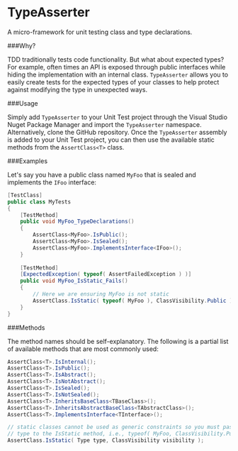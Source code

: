 TypeAsserter
============

A micro-framework for unit testing class and type declarations.

###Why?

TDD traditionally tests code functionality. But what about expected types? For example, often times an API is exposed through public interfaces while hiding the implementation with an internal class. `TypeAsserter` allows you to easily create tests for the expected types of your classes to help protect against modifying the type in unexpected ways.

###Usage

Simply add `TypeAsserter` to your Unit Test project through the Visual Studio Nuget Package Manager and import the `TypeAsserter` namespace. Alternatively, clone the GitHub repository. Once the `TypeAsserter` assembly is added to your Unit Test project, you can then use the available static methods from the `AssertClass<T>` class.

###Examples

Let's say you have a public class named `MyFoo` that is sealed and implements the `IFoo` interface:

```csharp
[TestClass]
public class MyTests
{
    [TestMethod]
    public void MyFoo_TypeDeclarations()
    {
        AssertClass<MyFoo>.IsPublic();
        AssertClass<MyFoo>.IsSealed();
        AssertClass<MyFoo>.ImplementsInterface<IFoo>();
    }
    
    [TestMethod]
    [ExpectedException( typeof( AssertFailedException ) )]
    public void MyFoo_IsStatic_Fails()
    {
        // Here we are ensuring MyFoo is not static
        AssertClass.IsStatic( typeof( MyFoo ), ClassVisibility.Public );
    }
}

```

###Methods

The method names should be self-explanatory. The following is a partial list of available methods that are most commonly used:

```csharp
AssertClass<T>.IsInternal();
AssertClass<T>.IsPublic();
AssertClass<T>.IsAbstract();
AssertClass<T>.IsNotAbstract();
AssertClass<T>.IsSealed();
AssertClass<T>.IsNotSealed();
AssertClass<T>.InheritsBaseClass<TBaseClass>();
AssertClass<T>.InheritsAbstractBaseClass<TAbstractClass>();
AssertClass<T>.ImplementsInterface<TInterface>();

// static classes cannot be used as generic constraints so you must pass in the
// type to the IsStatic method, i.e., typeof( MyFoo, ClassVisibility.Public )
AssertClass.IsStatic( Type type, ClassVisibility visibility );
```
